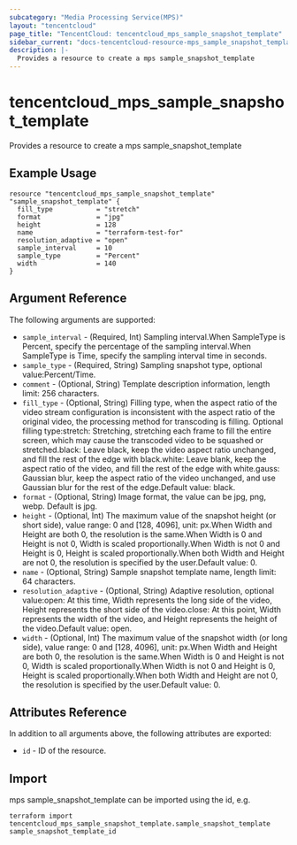 ```yaml
---
subcategory: "Media Processing Service(MPS)"
layout: "tencentcloud"
page_title: "TencentCloud: tencentcloud_mps_sample_snapshot_template"
sidebar_current: "docs-tencentcloud-resource-mps_sample_snapshot_template"
description: |-
  Provides a resource to create a mps sample_snapshot_template
---
```


# tencentcloud_mps_sample_snapshot_template

Provides a resource to create a mps sample_snapshot_template

## Example Usage

```hcl
resource "tencentcloud_mps_sample_snapshot_template" "sample_snapshot_template" {
  fill_type           = "stretch"
  format              = "jpg"
  height              = 128
  name                = "terraform-test-for"
  resolution_adaptive = "open"
  sample_interval     = 10
  sample_type         = "Percent"
  width               = 140
}
```

## Argument Reference

The following arguments are supported:

* `sample_interval` - (Required, Int) Sampling interval.When SampleType is Percent, specify the percentage of the sampling interval.When SampleType is Time, specify the sampling interval time in seconds.
* `sample_type` - (Required, String) Sampling snapshot type, optional value:Percent/Time.
* `comment` - (Optional, String) Template description information, length limit: 256 characters.
* `fill_type` - (Optional, String) Filling type, when the aspect ratio of the video stream configuration is inconsistent with the aspect ratio of the original video, the processing method for transcoding is filling. Optional filling type:stretch: Stretching, stretching each frame to fill the entire screen, which may cause the transcoded video to be squashed or stretched.black: Leave black, keep the video aspect ratio unchanged, and fill the rest of the edge with black.white: Leave blank, keep the aspect ratio of the video, and fill the rest of the edge with white.gauss: Gaussian blur, keep the aspect ratio of the video unchanged, and use Gaussian blur for the rest of the edge.Default value: black.
* `format` - (Optional, String) Image format, the value can be jpg, png, webp. Default is jpg.
* `height` - (Optional, Int) The maximum value of the snapshot height (or short side), value range: 0 and [128, 4096], unit: px.When Width and Height are both 0, the resolution is the same.When Width is 0 and Height is not 0, Width is scaled proportionally.When Width is not 0 and Height is 0, Height is scaled proportionally.When both Width and Height are not 0, the resolution is specified by the user.Default value: 0.
* `name` - (Optional, String) Sample snapshot template name, length limit: 64 characters.
* `resolution_adaptive` - (Optional, String) Adaptive resolution, optional value:open: At this time, Width represents the long side of the video, Height represents the short side of the video.close: At this point, Width represents the width of the video, and Height represents the height of the video.Default value: open.
* `width` - (Optional, Int) The maximum value of the snapshot width (or long side), value range: 0 and [128, 4096], unit: px.When Width and Height are both 0, the resolution is the same.When Width is 0 and Height is not 0, Width is scaled proportionally.When Width is not 0 and Height is 0, Height is scaled proportionally.When both Width and Height are not 0, the resolution is specified by the user.Default value: 0.

## Attributes Reference

In addition to all arguments above, the following attributes are exported:

* `id` - ID of the resource.




## Import

mps sample_snapshot_template can be imported using the id, e.g.

```
terraform import tencentcloud_mps_sample_snapshot_template.sample_snapshot_template sample_snapshot_template_id
```

